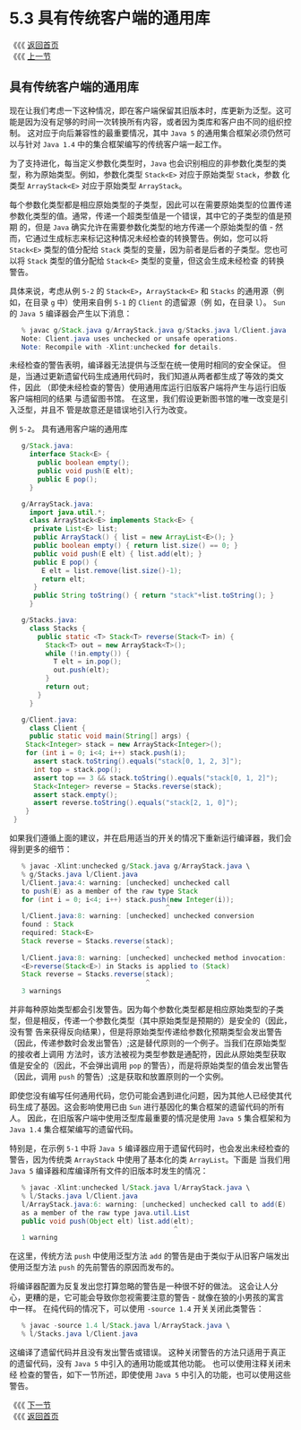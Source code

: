 # 5.3 具有传统客户端的通用库

《《《 [返回首页](../../)  
《《《 [上一节](5.2-ju-you-tong-yong-ke-hu-duan-de-tong-yong-ku.md)

## 具有传统客户端的通用库

现在让我们考虑一下这种情况，即在客户端保留其旧版本时，库更新为泛型。这可能是因为没有足够的时间一次转换所有内容，或者因为类库和客户由不同的组织控制。 这对应于向后兼容性的最重要情况，其中 `Java 5` 的通用集合框架必须仍然可以与针对 `Java 1.4` 中的集合框架编写的传统客户端一起工作。

为了支持进化，每当定义参数化类型时，`Java` 也会识别相应的非参数化类型的类型，称为原始类型。例如，参数化类型 `Stack<E>` 对应于原始类型 `Stack`，参数 化类型 `ArrayStack<E>` 对应于原始类型 `ArrayStack`。

每个参数化类型都是相应原始类型的子类型，因此可以在需要原始类型的位置传递参数化类型的值。通常，传递一个超类型值是一个错误，其中它的子类型的值是预期 的，但是 `Java` 确实允许在需要参数化类型的地方传递一个原始类型的值 - 然而，它通过生成标志来标记这种情况未经检查的转换警告。例如，您可以将 `Stack<E>` 类型的值分配给 `Stack` 类型的变量，因为前者是后者的子类型。您也可以将 `Stack` 类型的值分配给 `Stack<E>` 类型的变量，但这会生成未经检查 的转换警告。

具体来说，考虑从例 `5-2` 的 `Stack<E>`，`ArrayStack<E>` 和 `Stacks` 的通用源（例如，在目录 `g` 中）使用来自例 `5-1` 的 `Client` 的遗留源（例 如，在目录 `l`）。 `Sun` 的 `Java 5` 编译器会产生以下消息：

```java
   % javac g/Stack.java g/ArrayStack.java g/Stacks.java l/Client.java
   Note: Client.java uses unchecked or unsafe operations.
   Note: Recompile with -Xlint:unchecked for details.
```

未经检查的警告表明，编译器无法提供与泛型在统一使用时相同的安全保证。 但是，当通过更新遗留代码生成通用代码时，我们知道从两者都生成了等效的类文件，因此 （即使未经检查的警告）使用通用库运行旧版客户端将产生与运行旧版客户端相同的结果 与遗留图书馆。 在这里，我们假设更新图书馆的唯一改变是引入泛型，并且不 管是故意还是错误地引入行为改变。

例 `5-2`。 具有通用客户端的通用库

```java
   g/Stack.java:
     interface Stack<E> {
       public boolean empty();
       public void push(E elt);
       public E pop();
     }

   g/ArrayStack.java:
     import java.util.*;
     class ArrayStack<E> implements Stack<E> {
      private List<E> list;
      public ArrayStack() { list = new ArrayList<E>(); }
      public boolean empty() { return list.size() == 0; }
      public void push(E elt) { list.add(elt); }
      public E pop() {
        E elt = list.remove(list.size()-1);
        return elt;
      }
      public String toString() { return "stack"+list.toString(); }
     }

   g/Stacks.java:
     class Stacks {
       public static <T> Stack<T> reverse(Stack<T> in) {
         Stack<T> out = new ArrayStack<T>();
         while (!in.empty()) {
           T elt = in.pop();
           out.push(elt);
         }
         return out;
       }
     }

   g/Client.java:
     class Client {
     public static void main(String[] args) {
    Stack<Integer> stack = new ArrayStack<Integer>();
    for (int i = 0; i<4; i++) stack.push(i);
      assert stack.toString().equals("stack[0, 1, 2, 3]");
      int top = stack.pop();
      assert top == 3 && stack.toString().equals("stack[0, 1, 2]");
      Stack<Integer> reverse = Stacks.reverse(stack);
      assert stack.empty();
      assert reverse.toString().equals("stack[2, 1, 0]");
    }
 }
```

如果我们遵循上面的建议，并在启用适当的开关的情况下重新运行编译器，我们会得到更多的细节：

```java
   % javac -Xlint:unchecked g/Stack.java g/ArrayStack.java \
   % g/Stacks.java l/Client.java
   l/Client.java:4: warning: [unchecked] unchecked call
   to push(E) as a member of the raw type Stack
   for (int i = 0; i<4; i++) stack.push(new Integer(i));
                                       ^
   l/Client.java:8: warning: [unchecked] unchecked conversion
   found : Stack
   required: Stack<E>
   Stack reverse = Stacks.reverse(stack);
                                  ^
   l/Client.java:8: warning: [unchecked] unchecked method invocation:
   <E>reverse(Stack<E>) in Stacks is applied to (Stack)
   Stack reverse = Stacks.reverse(stack);
                                  ^
   3 warnings
```

并非每种原始类型都会引发警告。因为每个参数化类型都是相应原始类型的子类型，但是相反，传递一个参数化类型（其中原始类型是预期的）是安全的（因此，没有警 告来获得反向结果），但是将原始类型传递给参数化预期类型会发出警告（因此，传递参数时会发出警告）;这是替代原则的一个例子。当我们在原始类型的接收者上调用 方法时，该方法被视为类型参数是通配符，因此从原始类型获取值是安全的（因此，不会弹出调用 `pop` 的警告），而是将原始类型的值会发出警告（因此，调用 `push` 的警告）;这是获取和放置原则的一个实例。

即使您没有编写任何通用代码，您仍可能会遇到进化问题，因为其他人已经使其代码生成了基因。这会影响使用已由 `Sun` 进行基因化的集合框架的遗留代码的所有人。 因此，在旧版客户端中使用泛型库最重要的情况是使用 `Java 5` 集合框架和为 `Java 1.4` 集合框架编写的遗留代码。

特别是，在示例 `5-1` 中将 `Java 5` 编译器应用于遗留代码时，也会发出未经检查的警告，因为传统类 `ArrayStack` 中使用了基本化的类 `ArrayList`。下面是 当我们用 `Java 5` 编译器和库编译所有文件的旧版本时发生的情况：

```java
   % javac -Xlint:unchecked l/Stack.java l/ArrayStack.java \
   % l/Stacks.java l/Client.java
   l/ArrayStack.java:6: warning: [unchecked] unchecked call to add(E)
   as a member of the raw type java.util.List
   public void push(Object elt) list.add(elt);
                                         ^
   1 warning
```

在这里，传统方法 `push` 中使用泛型方法 `add` 的警告是由于类似于从旧客户端发出使用泛型方法 `push` 的先前警告的原因而发布的。

将编译器配置为反复发出您打算忽略的警告是一种很不好的做法。 这会让人分心，更糟的是，它可能会导致你忽视需要注意的警告 - 就像在狼的小男孩的寓言中一样。 在纯代码的情况下，可以使用 `-source 1.4` 开关关闭此类警告：

```java
   % javac -source 1.4 l/Stack.java l/ArrayStack.java \
   % l/Stacks.java l/Client.java
```

这编译了遗留代码并且没有发出警告或错误。 这种关闭警告的方法只适用于真正的遗留代码，没有 `Java 5` 中引入的通用功能或其他功能。 也可以使用注释关闭未经 检查的警告，如下一节所述，即使使用 `Java 5` 中引入的功能，也可以使用这些警告。

《《《 [下一节](5.4-ju-you-tong-yong-ke-hu-duan-de-jiu-ban-ku.md)  
《《《 [返回首页](../../)

